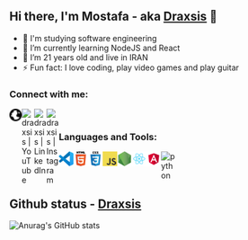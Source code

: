 ## Hi there, I'm Mostafa - aka [Draxsis][website] 👋 

- 🔭 I'm studying software engineering
- 🌱 I’m currently learning NodeJS and React
- 👯 I’m 21 years old and live in IRAN 
- ⚡ Fun fact: I love coding, play video games and play guitar

### Connect with me:

[<img align="left" alt="draxsis" width="22px" src="https://raw.githubusercontent.com/iconic/open-iconic/master/svg/globe.svg" />][website]
[<img align="left" alt="draxsis | YouTube" width="22px" src="https://cdn.jsdelivr.net/npm/simple-icons@v3/icons/youtube.svg" />][youtube]
[<img align="left" alt="draxsis | LinkedIn" width="22px" src="https://cdn.jsdelivr.net/npm/simple-icons@v3/icons/linkedin.svg" />][linkedin]
[<img align="left" alt="draxsis | Instagram" width="22px" src="https://cdn.jsdelivr.net/npm/simple-icons@v3/icons/instagram.svg" />][instagram]

<br />

### Languages and Tools:

<img align="left" alt="Visual Studio Code" width="26px" src="https://raw.githubusercontent.com/github/explore/80688e429a7d4ef2fca1e82350fe8e3517d3494d/topics/visual-studio-code/visual-studio-code.png" />
<img align="left" alt="HTML5" width="26px" src="https://raw.githubusercontent.com/github/explore/80688e429a7d4ef2fca1e82350fe8e3517d3494d/topics/html/html.png" />
<img align="left" alt="CSS3" width="26px" src="https://raw.githubusercontent.com/github/explore/80688e429a7d4ef2fca1e82350fe8e3517d3494d/topics/css/css.png" />
<img align="left" alt="JavaScript" width="26px" src="https://raw.githubusercontent.com/github/explore/80688e429a7d4ef2fca1e82350fe8e3517d3494d/topics/javascript/javascript.png" />
<img align="left" alt="SQL" width="26px" src="https://raw.githubusercontent.com/github/explore/80688e429a7d4ef2fca1e82350fe8e3517d3494d/topics/nodejs/nodejs.png" />
<img align="left" alt="GitHub" width="26px" src="https://raw.githubusercontent.com/github/explore/78df643247d429f6cc873026c0622819ad797942/topics/react/react.png" />
<img align="left" alt="Terminal" width="26px" src="https://raw.githubusercontent.com/github/explore/80688e429a7d4ef2fca1e82350fe8e3517d3494d/topics/angular/angular.png" /> 
<img align="left" alt="python" width="26px" src="https://raw.githubusercontent.com/github/explore/80688e429a7d4ef2fca1e82350fe8e3517d3494d/topics/python/expressjs.png" />

<br />
<br />
<br />

## Github status - [Draxsis][website] 

![Anurag's GitHub stats](https://github-readme-stats.vercel.app/api?username=Draxsis&show_icons=true&theme=radical)

[website]: https://github.com/draxsis
[youtube]: https://www.youtube.com/channel/UCg_NcEF_d8SV12XE9licP6g
[instagram]: https://instagram.com/mostafa.koolabadi
[linkedin]: https://linkedin.com/in/draxsis

